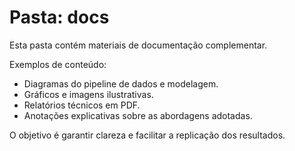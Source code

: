 # Pasta: docs

Esta pasta contém materiais de documentação complementar.

Exemplos de conteúdo:
- Diagramas do pipeline de dados e modelagem.
- Gráficos e imagens ilustrativas.
- Relatórios técnicos em PDF.
- Anotações explicativas sobre as abordagens adotadas.

O objetivo é garantir clareza e facilitar a replicação dos resultados.
